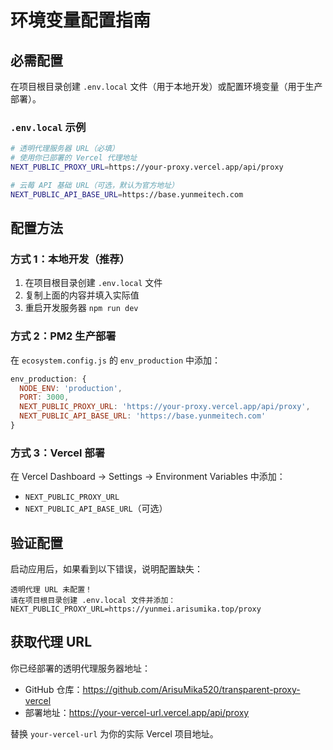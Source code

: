 # 环境变量配置指南

## 必需配置

在项目根目录创建 `.env.local` 文件（用于本地开发）或配置环境变量（用于生产部署）。

### `.env.local` 示例

```bash
# 透明代理服务器 URL（必填）
# 使用你已部署的 Vercel 代理地址
NEXT_PUBLIC_PROXY_URL=https://your-proxy.vercel.app/api/proxy

# 云莓 API 基础 URL（可选，默认为官方地址）
NEXT_PUBLIC_API_BASE_URL=https://base.yunmeitech.com
```

## 配置方法

### 方式 1：本地开发（推荐）

1. 在项目根目录创建 `.env.local` 文件
2. 复制上面的内容并填入实际值
3. 重启开发服务器 `npm run dev`

### 方式 2：PM2 生产部署

在 `ecosystem.config.js` 的 `env_production` 中添加：

```javascript
env_production: {
  NODE_ENV: 'production',
  PORT: 3000,
  NEXT_PUBLIC_PROXY_URL: 'https://your-proxy.vercel.app/api/proxy',
  NEXT_PUBLIC_API_BASE_URL: 'https://base.yunmeitech.com'
}
```

### 方式 3：Vercel 部署

在 Vercel Dashboard → Settings → Environment Variables 中添加：
- `NEXT_PUBLIC_PROXY_URL`
- `NEXT_PUBLIC_API_BASE_URL`（可选）

## 验证配置

启动应用后，如果看到以下错误，说明配置缺失：

```
透明代理 URL 未配置！
请在项目根目录创建 .env.local 文件并添加：
NEXT_PUBLIC_PROXY_URL=https://yunmei.arisumika.top/proxy
```

## 获取代理 URL

你已经部署的透明代理服务器地址：
- GitHub 仓库：https://github.com/ArisuMika520/transparent-proxy-vercel
- 部署地址：https://your-vercel-url.vercel.app/api/proxy

替换 `your-vercel-url` 为你的实际 Vercel 项目地址。


